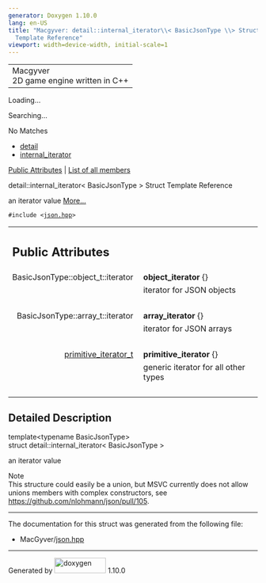 ```yaml
---
generator: Doxygen 1.10.0
lang: en-US
title: "Macgyver: detail::internal_iterator\\< BasicJsonType \\> Struct
  Template Reference"
viewport: width=device-width, initial-scale=1
---
```


<div id="top">

<div id="titlearea">

<table data-cellspacing="0" data-cellpadding="0">
<colgroup>
<col style="width: 100%" />
</colgroup>
<tbody>
<tr id="projectrow" class="odd">
<td id="projectalign"><div id="projectname">
Macgyver
</div>
<div id="projectbrief">
2D game engine written in C++
</div></td>
</tr>
</tbody>
</table>

</div>

<div id="main-nav">

</div>

<div id="MSearchSelectWindow"
onmouseover="return searchBox.OnSearchSelectShow()"
onmouseout="return searchBox.OnSearchSelectHide()"
onkeydown="return searchBox.OnSearchSelectKey(event)">

</div>

<div id="MSearchResultsWindow">

<div id="MSearchResults">

<div class="SRPage">

<div id="SRIndex">

<div id="SRResults">

</div>

<div id="Loading" class="SRStatus">

Loading...

</div>

<div id="Searching" class="SRStatus">

Searching...

</div>

<div id="NoMatches" class="SRStatus">

No Matches

</div>

</div>

</div>

</div>

</div>

<div id="nav-path" class="navpath">

- <a href="namespacedetail.html" class="el">detail</a>
- <a href="structdetail_1_1internal__iterator.html"
  class="el">internal_iterator</a>

</div>

</div>

<div class="header">

<div class="summary">

[Public Attributes](#pub-attribs) \| [List of all
members](structdetail_1_1internal__iterator-members.html)

</div>

<div class="headertitle">

<div class="title">

detail::internal_iterator\< BasicJsonType \> Struct Template Reference

</div>

</div>

</div>

<div class="contents">

an iterator value [More...](#details)

`#include <`<a href="json_8hpp_source.html" class="el"><code>json.hpp</code></a>`>`

<table class="memberdecls">
<colgroup>
<col style="width: 50%" />
<col style="width: 50%" />
</colgroup>
<tbody>
<tr class="odd heading">
<td colspan="2"><h2 id="public-attributes" class="groupheader"><span
id="pub-attribs"></span> Public Attributes</h2></td>
</tr>
<tr id="r_acf787101c4778e750cfdb0f44066a6ef"
class="even memitem:acf787101c4778e750cfdb0f44066a6ef">
<td class="memItemLeft" style="text-align: right;"
data-valign="top"><span id="acf787101c4778e750cfdb0f44066a6ef"></span>
BasicJsonType::object_t::iterator </td>
<td class="memItemRight"
data-valign="bottom"><strong>object_iterator</strong> {}</td>
</tr>
<tr class="odd memdesc:acf787101c4778e750cfdb0f44066a6ef">
<td class="mdescLeft"> </td>
<td class="mdescRight">iterator for JSON objects<br />
</td>
</tr>
<tr class="even separator:acf787101c4778e750cfdb0f44066a6ef">
<td colspan="2" class="memSeparator"> </td>
</tr>
<tr id="r_a2ad2dc9ea8bba2b50811e34f905350bd"
class="odd memitem:a2ad2dc9ea8bba2b50811e34f905350bd">
<td class="memItemLeft" style="text-align: right;"
data-valign="top"><span id="a2ad2dc9ea8bba2b50811e34f905350bd"></span>
BasicJsonType::array_t::iterator </td>
<td class="memItemRight"
data-valign="bottom"><strong>array_iterator</strong> {}</td>
</tr>
<tr class="even memdesc:a2ad2dc9ea8bba2b50811e34f905350bd">
<td class="mdescLeft"> </td>
<td class="mdescRight">iterator for JSON arrays<br />
</td>
</tr>
<tr class="odd separator:a2ad2dc9ea8bba2b50811e34f905350bd">
<td colspan="2" class="memSeparator"> </td>
</tr>
<tr id="r_a8bb8034d2d35fb129e0dd742ce024e44"
class="even memitem:a8bb8034d2d35fb129e0dd742ce024e44">
<td class="memItemLeft" style="text-align: right;"
data-valign="top"><span id="a8bb8034d2d35fb129e0dd742ce024e44"></span>
<a href="classdetail_1_1primitive__iterator__t.html"
class="el">primitive_iterator_t</a> </td>
<td class="memItemRight"
data-valign="bottom"><strong>primitive_iterator</strong> {}</td>
</tr>
<tr class="odd memdesc:a8bb8034d2d35fb129e0dd742ce024e44">
<td class="mdescLeft"> </td>
<td class="mdescRight">generic iterator for all other types<br />
</td>
</tr>
<tr class="even separator:a8bb8034d2d35fb129e0dd742ce024e44">
<td colspan="2" class="memSeparator"> </td>
</tr>
</tbody>
</table>

<span id="details"></span>

## Detailed Description

<div class="textblock">

<div class="compoundTemplParams">

template\<typename BasicJsonType\>  
struct detail::internal_iterator\< BasicJsonType \>

</div>

an iterator value

Note  
This structure could easily be a union, but MSVC currently does not
allow unions members with complex constructors, see
<https://github.com/nlohmann/json/pull/105>.

</div>

------------------------------------------------------------------------

The documentation for this struct was generated from the following file:

- MacGyver/<a href="json_8hpp_source.html" class="el">json.hpp</a>

</div>

------------------------------------------------------------------------

<span class="small">Generated
by [<img src="doxygen.svg" class="footer" width="104" height="31"
alt="doxygen" />](https://www.doxygen.org/index.html) 1.10.0</span>
